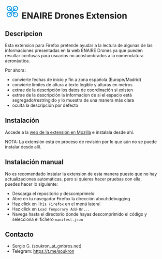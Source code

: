 # ![icon of an drone](icons/icon-48.png) ENAIRE Drones Extension

## Descripcion
Esta extension para Firefox pretende ayudar a la lectura de algunas de las informaciones presentadas en la web ENAIRE Drones ya que pueden resultar confusas para usuarios no acostumbrados a la nomenclatura aeronáutica.

Por ahora:
- convierte fechas de inicio y fin a zona española (Europe/Madrid)
- convierte limites de altura a texto legible y alturas en metros
- extrae de la descripción los datos de coordinación si existen
- extrae de la descripción la informacion de si el espacio está segregado/restringido y lo muestra de una manera más clara
- oculta la descripción por defecto

## Instalación
Accede a la [web de la extensión en Mozilla](https://addons.mozilla.org/en-US/firefox/addon/enaire-drones-extension/) e instalala desde ahí.

NOTA: La extensión está en proceso de revisión por lo que aún no se puede instalar desde allí.

## Instalación manual
No es recomendado instalar la extension de esta manera puesto que no hay actualizaciones automáticas, pero si quieres hacer pruebas con ella, puedes hacer lo siguiente:

- Descarga el repositorio y descomprimelo
- Abre en tu navegador Firefox la dirección about:debugging
- Haz click en `This Firefox` en el menú lateral
- Haz click en `Load Temporary Add-On...`
- Navega hasta el directorio donde hayas descomprimido el código y selecciona el fichero `manifest.json`

## Contacto

- Sergio G. (soukron_at_gmbros.net)
- Telegram: https://t.me/soukron
